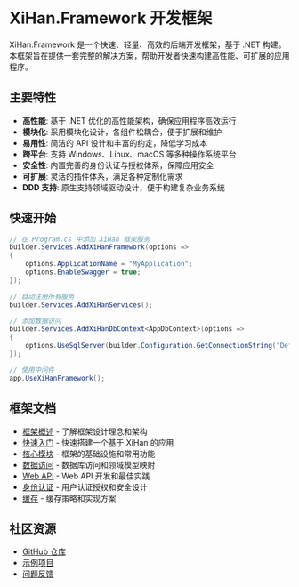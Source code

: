 # XiHan.Framework 开发框架

XiHan.Framework 是一个快速、轻量、高效的后端开发框架，基于 .NET 构建。本框架旨在提供一套完整的解决方案，帮助开发者快速构建高性能、可扩展的应用程序。

## 主要特性

- **高性能**: 基于 .NET 优化的高性能架构，确保应用程序高效运行
- **模块化**: 采用模块化设计，各组件松耦合，便于扩展和维护
- **易用性**: 简洁的 API 设计和丰富的约定，降低学习成本
- **跨平台**: 支持 Windows、Linux、macOS 等多种操作系统平台
- **安全性**: 内置完善的身份认证与授权体系，保障应用安全
- **可扩展**: 灵活的插件体系，满足各种定制化需求
- **DDD 支持**: 原生支持领域驱动设计，便于构建复杂业务系统

## 快速开始

```csharp
// 在 Program.cs 中添加 XiHan 框架服务
builder.Services.AddXiHanFramework(options =>
{
    options.ApplicationName = "MyApplication";
    options.EnableSwagger = true;
});

// 自动注册所有服务
builder.Services.AddXiHanServices();

// 添加数据访问
builder.Services.AddXiHanDbContext<AppDbContext>(options =>
{
    options.UseSqlServer(builder.Configuration.GetConnectionString("Default"));
});

// 使用中间件
app.UseXiHanFramework();
```

## 框架文档

- [框架概述](./overview) - 了解框架设计理念和架构
- [快速入门](./quickstart) - 快速搭建一个基于 XiHan 的应用
- [核心模块](./core) - 框架的基础设施和常用功能
- [数据访问](./data-access) - 数据库访问和领域模型映射
- [Web API](./web-api) - Web API 开发和最佳实践
- [身份认证](./identity) - 用户认证授权和安全设计
- [缓存](./cache) - 缓存策略和实现方案

## 社区资源

- [GitHub 仓库](https://github.com/XiHanFun/XiHan.Framework)
- [示例项目](https://github.com/XiHanFun/XiHan.BasicApp)
- [问题反馈](https://github.com/XiHanFun/XiHan.Framework/issues)
